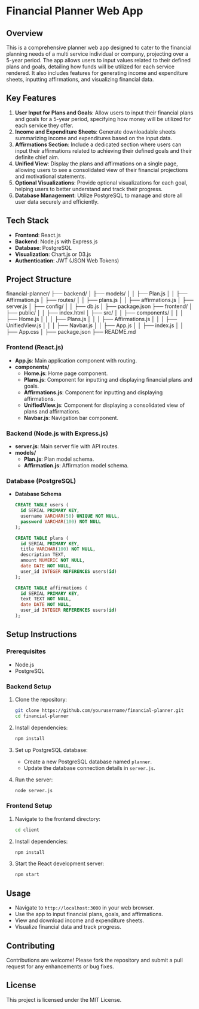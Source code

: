 # Financial Planner Web App

## Overview
This is a comprehensive planner web app designed to cater to the financial planning needs of a multi service individual or company, projecting over a 5-year period. The app allows users to input values related to their defined plans and goals, detailing how funds will be utilized for each service rendered. It also includes features for generating income and expenditure sheets, inputting affirmations, and visualizing financial data.

## Key Features
1. **User Input for Plans and Goals**: Allow users to input their financial plans and goals for a 5-year period, specifying how money will be utilized for each service they offer.
2. **Income and Expenditure Sheets**: Generate downloadable sheets summarizing income and expenditures based on the input data.
3. **Affirmations Section**: Include a dedicated section where users can input their affirmations related to achieving their defined goals and their definite chief aim.
4. **Unified View**: Display the plans and affirmations on a single page, allowing users to see a consolidated view of their financial projections and motivational statements.
5. **Optional Visualizations**: Provide optional visualizations for each goal, helping users to better understand and track their progress.
6. **Database Management**: Utilize PostgreSQL to manage and store all user data securely and efficiently.

## Tech Stack
- **Frontend**: React.js
- **Backend**: Node.js with Express.js
- **Database**: PostgreSQL
- **Visualization**: Chart.js or D3.js
- **Authentication**: JWT (JSON Web Tokens)

## Project Structure
financial-planner/
├── backend/
│   ├── models/
│   │   ├── Plan.js
│   │   ├── Affirmation.js
│   ├── routes/
│   │   ├── plans.js
│   │   ├── affirmations.js
│   ├── server.js
│   ├── config/
│   │   ├── db.js
│   ├── package.json
├── frontend/
│   ├── public/
│   │   ├── index.html
│   ├── src/
│   │   ├── components/
│   │   │   ├── Home.js
│   │   │   ├── Plans.js
│   │   │   ├── Affirmations.js
│   │   │   ├── UnifiedView.js
│   │   │   ├── Navbar.js
│   │   ├── App.js
│   │   ├── index.js
│   │   ├── App.css
│   ├── package.json
├── README.md

### Frontend (React.js)
- **App.js**: Main application component with routing.
- **components/**
  - **Home.js**: Home page component.
  - **Plans.js**: Component for inputting and displaying financial plans and goals.
  - **Affirmations.js**: Component for inputting and displaying affirmations.
  - **UnifiedView.js**: Component for displaying a consolidated view of plans and affirmations.
  - **Navbar.js**: Navigation bar component.

### Backend (Node.js with Express.js)
- **server.js**: Main server file with API routes.
- **models/**
  - **Plan.js**: Plan model schema.
  - **Affirmation.js**: Affirmation model schema.
  

### Database (PostgreSQL)
- **Database Schema**
  ```sql
  CREATE TABLE users (
    id SERIAL PRIMARY KEY,
    username VARCHAR(50) UNIQUE NOT NULL,
    password VARCHAR(100) NOT NULL
  );

  CREATE TABLE plans (
    id SERIAL PRIMARY KEY,
    title VARCHAR(100) NOT NULL,
    description TEXT,
    amount NUMERIC NOT NULL,
    date DATE NOT NULL,
    user_id INTEGER REFERENCES users(id)
  );

  CREATE TABLE affirmations (
    id SERIAL PRIMARY KEY,
    text TEXT NOT NULL,
    date DATE NOT NULL,
    user_id INTEGER REFERENCES users(id)
  );
  ```

## Setup Instructions

### Prerequisites
- Node.js
- PostgreSQL

### Backend Setup
1. Clone the repository:
   ```bash
   git clone https://github.com/yourusername/financial-planner.git
   cd financial-planner
   ```

2. Install dependencies:
   ```bash
   npm install
   ```

3. Set up PostgreSQL database:
   - Create a new PostgreSQL database named `planner`.
   - Update the database connection details in `server.js`.

4. Run the server:
   ```bash
   node server.js
   ```

### Frontend Setup
1. Navigate to the frontend directory:
   ```bash
   cd client
   ```

2. Install dependencies:
   ```bash
   npm install
   ```

3. Start the React development server:
   ```bash
   npm start
   ```

## Usage
- Navigate to `http://localhost:3000` in your web browser.
- Use the app to input financial plans, goals, and affirmations.
- View and download income and expenditure sheets.
- Visualize financial data and track progress.

## Contributing
Contributions are welcome! Please fork the repository and submit a pull request for any enhancements or bug fixes.

## License
This project is licensed under the MIT License.